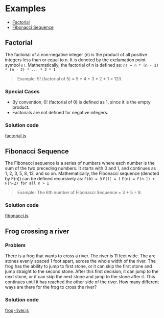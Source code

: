 # Examples
- [Factorial](#factorial)
- [Fibonacci Sequence](#fibonacci-sequence)

## Factorial
The factorial of a non-negative integer (n) is the product of all positive integers less than or equal to n.
It is denoted by the exclamation point symbol `n!`.
Mathematically, the factorial of n is defined as:
`n! = n * (n - 1) * (n - 2) * ... * 2 * 1`
> Example: 5! (factorial of 5) = 5 * 4 * 3 * 2 * 1 = 120.

### Special Cases
- By convention, 0! (factorial of 0) is defined as 1, since it is the empty product.
- Factorials are not defined for negative integers.

### Solution code
[factorial.js](./factorial.js)

## Fibonacci Sequence
The Fibonacci sequence is a series of numbers where each number is the sum of the two preceding numbers. It starts with 0 and 1, and continues as 1, 2, 3, 5, 8, 13, and so on.
Mathematically, the Fibonacci sequence (denoted by F(n)) can be defined recursively as:
`F(0) = 0`
`F(1) = 1`
`F(n) = F(n-1) + F(n-2) for all n > 1`

> Example: The 6th number of Fibonacci Sequence = 3 + 5 = 8.

### Solution code
[fibonacci.js](./fibonacci.js)

## Frog crossing a river

### Problem
There is a frog that wants to cross a river. The river is 11 feet wide. The are stones evenly spaced 1 foot apart, across the whole width of the river. The frog has the ability to jump to first stone, or it can skip the first stone and jump straight to the second stone. After this first decision, it can jump to the next stone, or it can skip the next stone and jump to the stone after it. This continues until it has reached the other side of the river. How many different ways are there for the frog to cross the river?

### Solution code
[frog-river.js](./frog-river.js)